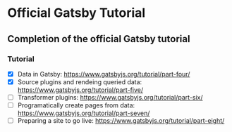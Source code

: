 # Official Gatsby Tutorial

## Completion of the official Gatsby tutorial

### Tutorial

- [x] Data in Gatsby: https://www.gatsbyjs.org/tutorial/part-four/
- [x] Source plugins and rendeing queried data: https://www.gatsbyjs.org/tutorial/part-five/
- [ ] Transformer plugins: https://www.gatsbyjs.org/tutorial/part-six/
- [ ] Programatically create pages from data: https://www.gatsbyjs.org/tutorial/part-seven/
- [ ] Preparing a site to go live: https://www.gatsbyjs.org/tutorial/part-eight/

